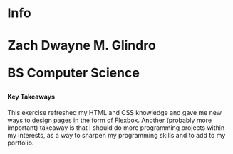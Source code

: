 <h1>Info<h1>
Zach Dwayne M. Glindro

BS Computer Science

<h4>Key Takeaways</h4>
This exercise refreshed my HTML and CSS knowledge and gave me new ways to design pages in the form of Flexbox. Another (probably more important) takeaway is that I should do more programming projects within my interests, as a way to sharpen my programming skills and to add to my portfolio.